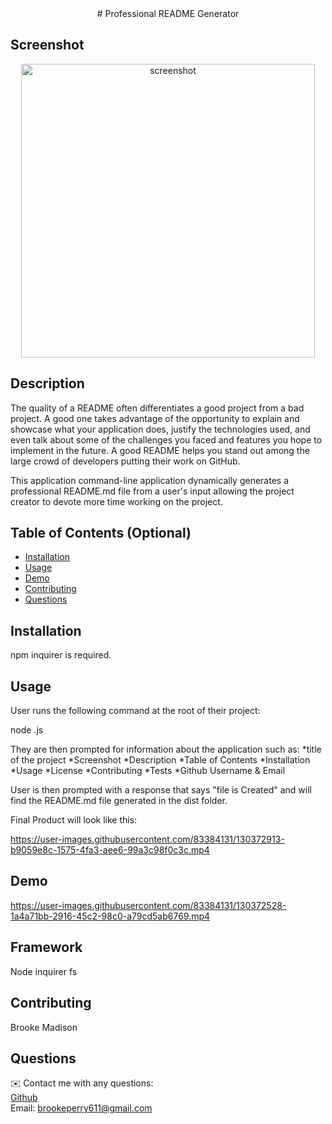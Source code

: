 <center> # Professional README Generator </center>

## Screenshot

<center><img width="470" alt="screenshot" src="https://user-images.githubusercontent.com/83384131/130370510-301bfc31-7342-4703-88f9-586aadf37310.png">
</center>

## Description 

The quality of a README often differentiates a good project from a bad project. A good one takes advantage of the opportunity to explain and showcase what your application does, justify the technologies used, and even talk about some of the challenges you faced and features you hope to implement in the future. A good README helps you stand out among the large crowd of developers putting their work on GitHub.

This application command-line application dynamically generates a professional README.md file from a user's input allowing the project creator to devote more time working on the project.

## Table of Contents (Optional)

* [Installation](#installation)
* [Usage](#usage)
* [Demo](#demo)
* [Contributing](#contributing)
* [Questions](#questions)

## Installation

npm inquirer is required.

## Usage

User runs the following command at the root of their project:

node <file>.js

They are then prompted for information about the application such as:
*title of the project
*Screenshot
*Description 
*Table of Contents
*Installation
*Usage
*License
*Contributing
*Tests
*Github Username & Email 

User is then prompted with a response that says "file is Created" and will find the README.md file generated in the dist folder.

Final Product will look like this: 

https://user-images.githubusercontent.com/83384131/130372913-b9059e8c-1575-4fa3-aee6-99a3c98f0c3c.mp4

## Demo

https://user-images.githubusercontent.com/83384131/130372528-1a4a71bb-2916-45c2-98c0-a79cd5ab6769.mp4
  
## Framework
Node
inquirer
fs

## Contributing

Brooke Madison

## Questions

✉️ Contact me with any questions:
<br />[Github](https://github.com/brookemadison)
<br />Email: brookeperry611@gmail.com

